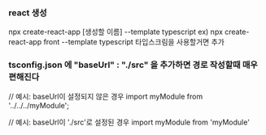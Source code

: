 ### react 생성
npx create-react-app [생성할 이름] --template typescript
ex) npx create-react-app front --template typescript 타입스크림을 사용할거면 추가

### tsconfig.json 에 "baseUrl" : "./src" 을 추가하면 경로 작성할때 매우 편해진다 

// 예시: baseUrl이 설정되지 않은 경우
import myModule from '../../../myModule';

// 예시: baseUrl이 './src'로 설정된 경우
import myModule from 'myModule'